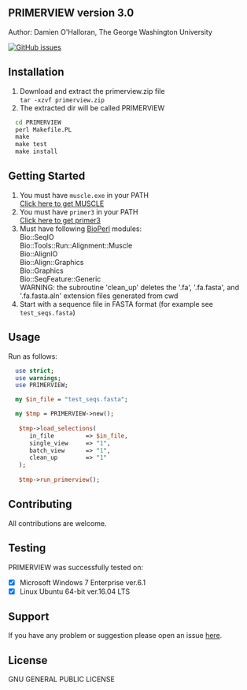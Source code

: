 ## PRIMERVIEW version 3.0
Author: Damien O'Halloran, The George Washington University

[![GitHub issues](https://img.shields.io/github/issues/dohalloran/PRIMERVIEW.svg)](https://github.com/dohalloran/PRIMERVIEW/issues)

## Installation
1. Download and extract the primerview.zip file  
`tar -xzvf primerview.zip`  
2. The extracted dir will be called PRIMERVIEW  
```cmd
  cd PRIMERVIEW  
  perl Makefile.PL  
  make  
  make test  
  make install 
```  
## Getting Started  
1. You must have `muscle.exe` in your PATH  
[Click here to get MUSCLE](http://www.drive5.com/muscle/) 
2. You must have `primer3` in your PATH  
[Click here to get primer3](https://sourceforge.net/projects/primer3/) 
3. Must have following [BioPerl](https://github.com/bioperl) modules:  
Bio::SeqIO  
Bio::Tools::Run::Alignment::Muscle  
Bio::AlignIO  
Bio::Align::Graphics  
Bio::Graphics  
Bio::SeqFeature::Generic  
WARNING: the subroutine 'clean_up' deletes the '.fa', '.fa.fasta', and '.fa.fasta.aln' extension files generated from cwd  
4. Start with a sequence file in FASTA format (for example see `test_seqs.fasta`)  

## Usage 
Run as follows:  
```perl
  use strict;
  use warnings;
  use PRIMERVIEW;

  my $in_file = "test_seqs.fasta";

  my $tmp = PRIMERVIEW->new();
 
   $tmp->load_selections(  
      in_file         => $in_file, 
      single_view     => "1",   
      batch_view      => "1",      
      clean_up        => "1"   
   ); 
   
   $tmp->run_primerview();  
``` 

## Contributing
All contributions are welcome.

## Testing

PRIMERVIEW was successfully tested on:

- [x] Microsoft Windows 7 Enterprise ver.6.1
- [x] Linux Ubuntu 64-bit ver.16.04 LTS

## Support
If you have any problem or suggestion please open an issue [here](https://github.com/dohalloran/PRIMERVIEW/issues).

## License 
GNU GENERAL PUBLIC LICENSE





